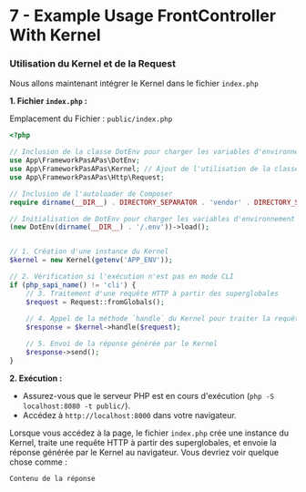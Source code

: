 # 7 - Example Usage FrontController With Kernel

### Utilisation du Kernel et de la Request

Nous allons maintenant intégrer le Kernel dans le fichier `index.php`

**1. Fichier `index.php` :**

Emplacement du Fichier : `public/index.php`

```php
<?php

// Inclusion de la classe DotEnv pour charger les variables d'environnement
use App\FrameworkPasAPas\DotEnv;
use App\FrameworkPasAPas\Kernel; // Ajout de l'utilisation de la classe Kernel
use App\FrameworkPasAPas\Http\Request;

// Inclusion de l'autoloader de Composer
require dirname(__DIR__) . DIRECTORY_SEPARATOR . 'vendor' . DIRECTORY_SEPARATOR . 'autoload.php';

// Initialisation de DotEnv pour charger les variables d'environnement
(new DotEnv(dirname(__DIR__) . '/.env'))->load();


// 1. Création d'une instance du Kernel
$kernel = new Kernel(getenv('APP_ENV'));

// 2. Vérification si l'exécution n'est pas en mode CLI
if (php_sapi_name() != 'cli') {
    // 3. Traitement d'une requête HTTP à partir des superglobales
    $request = Request::fromGlobals();
   
    // 4. Appel de la méthode `handle` du Kernel pour traiter la requête
    $response = $kernel->handle($request);

    // 5. Envoi de la réponse générée par le Kernel
    $response->send();
}
```

**2. Exécution :**

- Assurez-vous que le serveur PHP est en cours d'exécution (`php -S localhost:8080 -t public/`).
- Accédez à `http://localhost:8000` dans votre navigateur.

Lorsque vous accédez à la page, le fichier `index.php` crée une instance du Kernel, traite une requête HTTP  à partir des superglobales, et envoie la réponse générée par le Kernel au navigateur.
Vous devriez voir quelque chose comme :

```
Contenu de la réponse
```
